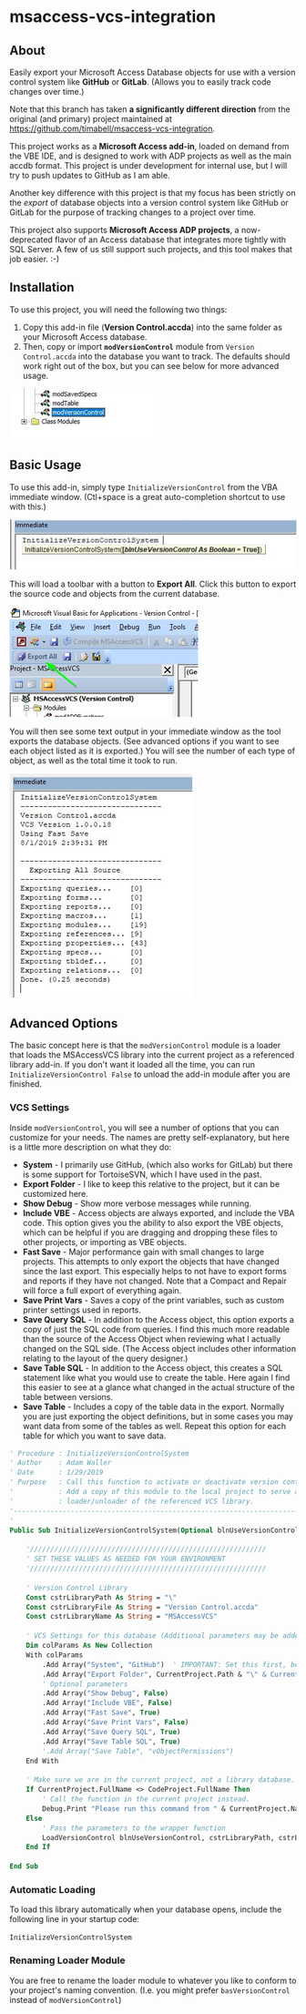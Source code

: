 msaccess-vcs-integration
========================

About
-----

Easily export your Microsoft Access Database objects for use with a version control system like **GitHub** or **GitLab**. (Allows you to easily track code changes over time.)

Note that this branch has taken **a significantly different direction** from the original (and primary) project maintained at <https://github.com/timabell/msaccess-vcs-integration>.

This project works as a **Microsoft Access add-in**, loaded on demand from the VBE IDE, and is designed to work with ADP projects as well as the main accdb format. This project is under development for internal use, but I will try to push updates to GitHub as I am able.

Another key difference with this project is that my focus has been strictly on the *export* of database objects into a version control system like GitHub or GitLab for the purpose of tracking changes to a project over time.

This project also supports **Microsoft Access ADP projects**, a now-deprecated flavor of an Access database that integrates more tightly with SQL Server. A few of us still support such projects, and this tool makes that job easier.  :-) 

Installation
------------

To use this project, you will need the following two things:
 1. Copy this add-in file (**Version Control.accda**) into the same folder as your Microsoft Access database.
 2. Then, copy or import **`modVersionControl`** module from `Version Control.accda` into the database you want to track. The defaults should work right out of the box, but you can see below for more advanced usage.
 
 ![version-control-module](img/version-control-module.jpg)

 Basic Usage
 -----------
 To use this add-in, simply type `InitializeVersionControl` from the VBA immediate window. (Ctl+space is a great auto-completion shortcut to use with this.)
 
 ![initialize](img/initialize.jpg)

 
 This will load a toolbar with a button to **Export All**. Click this button to export the source code and objects from the current database. 
 
![export-all](img/export-all.jpg)

You will then see some text output in your immediate window as the tool exports the database objects. (See advanced options if you want to see each object listed as it is exported.) You will see the number of each type of object, as well as the total time it took to run.

![sample-output](img/sample-output.jpg)


Advanced Options
----------------

The basic concept here is that the `modVersionControl` module is a loader that loads the MSAccessVCS library into the current project as a referenced library add-in. If you don't want it loaded all the time, you can run `InitializeVersionControl False` to unload the add-in module after you are finished.

### VCS Settings

Inside `modVersionControl`, you will see a number of options that you can customize for your needs. The names are pretty self-explanatory, but here is a little more description on what they do:

 * **System** - I primarily use GitHub, (which also works for GitLab) but there is some support for TortoiseSVN, which I have used in the past.
 * **Export Folder** - I like to keep this relative to the project, but it can be customized here.
 * **Show Debug** - Show more verbose messages while running.
 * **Include VBE** - Access objects are always exported, and include the VBA code. This option gives you the ability to also export the VBE objects, which can be helpful if you are dragging and dropping these files to other projects, or importing as VBE objects.
 * **Fast Save** - Major performance gain with small changes to large projects. This attempts to only export the objects that have changed since the last export. This especially helps to not have to export forms and reports if they have not changed. Note that a Compact and Repair will force a full export of everything again.
 * **Save Print Vars** - Saves a copy of the print variables, such as custom printer settings used in reports.
 * **Save Query SQL** - In addition to the Access object, this option exports a copy of just the SQL code from queries. I find this much more readable than the source of the Access Object when reviewing what I actually changed on the SQL side. (The Access object includes other information relating to the layout of the query designer.)
 * **Save Table SQL** - In addition to the Access object, this creates a SQL statement like what you would use to create the table. Here again I find this easier to see at a glance what changed in the actual structure of the table between versions.
 * **Save Table** - Includes a copy of the table data in the export. Normally you are just exporting the object definitions, but in some cases you may want data from some of the tables as well. Repeat this option for each table for which you want to save data.
    
```vb    '---------------------------------------------------------------------------------------
' Procedure : InitializeVersionControlSystem
' Author    : Adam Waller
' Date      : 1/29/2019
' Purpose   : Call this function to activate or deactivate version control.
'           : Add a copy of this module to the local project to serve as the
'           : loader/unloader of the referenced VCS library.
'---------------------------------------------------------------------------------------
'
Public Sub InitializeVersionControlSystem(Optional blnUseVersionControl As Boolean = True)

    '//////////////////////////////////////////////////////////
    ' SET THESE VALUES AS NEEDED FOR YOUR ENVIRONMENT
    '//////////////////////////////////////////////////////////
    
    ' Version Control Library
    Const cstrLibraryPath As String = "\"
    Const cstrLibraryFile As String = "Version Control.accda"
    Const cstrLibraryName As String = "MSAccessVCS"
    
    ' VCS Settings for this database (Additional parameters may be added as needed)
    Dim colParams As New Collection
    With colParams
        .Add Array("System", "GitHub")  ' IMPORTANT: Set this first, before other settings.
        .Add Array("Export Folder", CurrentProject.Path & "\" & CurrentProject.Name & ".src\")
        ' Optional parameters
        .Add Array("Show Debug", False)
        .Add Array("Include VBE", False)
        .Add Array("Fast Save", True)
        .Add Array("Save Print Vars", False)
        .Add Array("Save Query SQL", True)
        .Add Array("Save Table SQL", True)
        '.Add Array("Save Table", "vObjectPermissions")
    End With

    ' Make sure we are in the current project, not a library database.
    If CurrentProject.FullName <> CodeProject.FullName Then
        ' Call the function in the current project instead.
        Debug.Print "Please run this command from " & CurrentProject.Name
    Else
        ' Pass the parameters to the wrapper function
        LoadVersionControl blnUseVersionControl, cstrLibraryPath, cstrLibraryFile, cstrLibraryName, colParams
    End If

End Sub
```

### Automatic Loading

To load this library automatically when your database opens, include the following line in your startup code:

`InitializeVersionControlSystem`

### Renaming Loader Module

You are free to rename the loader module to whatever you like to conform to your project's naming convention. (I.e. you might prefer `basVersionControl` instead of `modVersionControl`)